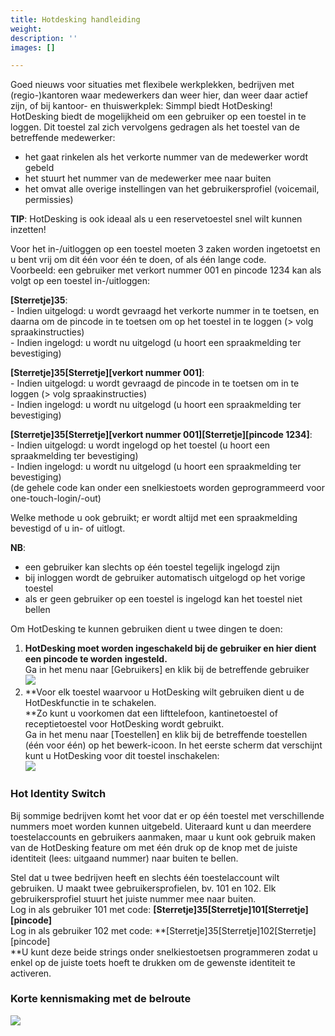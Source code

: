 ```yaml
---
title: Hotdesking handleiding
weight: 
description: ''
images: []

---
```

Goed nieuws voor situaties met flexibele werkplekken, bedrijven met (regio-)kantoren waar medewerkers dan weer hier, dan weer daar actief zijn, of bij kantoor- en thuiswerkplek: Simmpl biedt HotDesking!   
HotDesking biedt de mogelijkheid om een gebruiker op een toestel in te loggen. Dit toestel zal zich vervolgens gedragen als het toestel van de betreffende medewerker:

* het gaat rinkelen als het verkorte nummer van de medewerker wordt gebeld
* het stuurt het nummer van de medewerker mee naar buiten
* het omvat alle overige instellingen van het gebruikersprofiel (voicemail, permissies)

**TIP**: HotDesking is ook ideaal als u een reservetoestel snel wilt kunnen inzetten!

Voor het in-/uitloggen op een toestel moeten 3 zaken worden ingetoetst en u bent vrij om dit één voor één te doen, of als één lange code.   
Voorbeeld: een gebruiker met verkort nummer 001 en pincode 1234 kan als volgt op een toestel in-/uitloggen:

**\[Sterretje\]35**:  
\- Indien uitgelogd: u wordt gevraagd het verkorte nummer in te toetsen, en daarna om de pincode in te toetsen om op het toestel in te loggen (> volg spraakinstructies)  
\- Indien ingelogd: u wordt nu uitgelogd (u hoort een spraakmelding ter bevestiging)

**\[Sterretje\]35\[Sterretje\]\[verkort nummer 001\]**:  
\- Indien uitgelogd: u wordt gevraagd de pincode in te toetsen om in te loggen (> volg spraakinstructies)  
\- Indien ingelogd: u wordt nu uitgelogd (u hoort een spraakmelding ter bevestiging)

**\[Sterretje\]35\[Sterretje\]\[verkort nummer 001\]\[Sterretje\]\[pincode 1234\]**:  
\- Indien uitgelogd: u wordt ingelogd op het toestel (u hoort een spraakmelding ter bevestiging)  
\- Indien ingelogd: u wordt nu uitgelogd (u hoort een spraakmelding ter bevestiging)  
(de gehele code kan onder een snelkiestoets worden geprogrammeerd voor one-touch-login/-out)

Welke methode u ook gebruikt; er wordt altijd met een spraakmelding bevestigd of u in- of uitlogt.

**NB**:

* een gebruiker kan slechts op één toestel tegelijk ingelogd zijn
* bij inloggen wordt de gebruiker automatisch uitgelogd op het vorige toestel
* als er geen gebruiker op een toestel is ingelogd kan het toestel niet bellen

Om HotDesking te kunnen gebruiken dient u twee dingen te doen:

1. **HotDesking moet worden ingeschakeld bij de gebruiker en hier dient een pincode te worden ingesteld.**  
   Ga in het menu naar \[Gebruikers\] en klik bij de betreffende gebruiker  
   ![](https://res.cloudinary.com/callvoip/image/upload/v1565345566/features-4_exyfw3.png)
2. **Voor elk toestel waarvoor u HotDesking wilt gebruiken dient u de HotDeskfunctie in te schakelen.  
   **Zo kunt u voorkomen dat een lifttelefoon, kantinetoestel of receptietoestel voor HotDesking wordt gebruikt.   
   Ga in het menu naar \[Toestellen\] en klik bij de betreffende toestellen (één voor één) op het bewerk-icoon. In het eerste scherm dat verschijnt kunt u HotDesking voor dit toestel inschakelen:  
   ![](https://res.cloudinary.com/callvoip/image/upload/v1565345651/features-5_jjigoc.png)

<h3>Hot Identity Switch</h3>

Bij sommige bedrijven komt het voor dat er op één toestel met verschillende nummers moet worden kunnen uitgebeld. Uiteraard kunt u dan meerdere toestelaccounts en gebruikers aanmaken, maar u kunt ook gebruik maken van de HotDesking feature om met één druk op de knop met de juiste identiteit (lees: uitgaand nummer) naar buiten te bellen.

Stel dat u twee bedrijven heeft en slechts één toestelaccount wilt gebruiken. U maakt twee gebruikersprofielen, bv. 101 en 102. Elk gebruikersprofiel stuurt het juiste nummer mee naar buiten.  
Log in als gebruiker 101 met code: **\[Sterretje\]35\[Sterretje\]101\[Sterretje\]\[pincode\]**  
Log in als gebruiker 102 met code: **\[Sterretje\]35\[Sterretje\]102\[Sterretje\]\[pincode\]  
**U kunt deze beide strings onder snelkiestoetsen programmeren zodat u enkel op de juiste toets hoeft te drukken om de gewenste identiteit te activeren.

<h3>Korte kennismaking met de belroute</h3>

![](https://res.cloudinary.com/callvoip/image/upload/v1565345849/features-6_lqubxk.png)